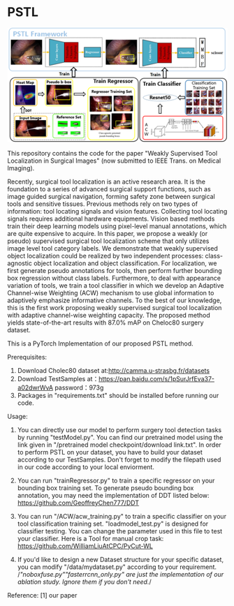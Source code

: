 # PSTL

![PSTL Framework](https://github.com/WilliamLiuAtCPC/PSTL/blob/master/imgs/framework.png)

This repository contains the code for the paper "Weakly Supervised Tool Localization in Surgical Images" (now submitted to IEEE Trans. on Medical Imaging).

Recently, surgical tool localization is an active research area. It is the foundation to a series of advanced surgical support functions, such as image guided surgical navigation, forming safety zone between surgical tools and sensitive tissues. Previous methods rely on two types of information: tool locating signals and vision features. Collecting tool locating signals requires additional hardware equipments. Vision based methods train their deep learning models using pixel-level manual annotations, which are quite expensive to acquire. In this paper, we propose a weakly (or pseudo) supervised surgical tool localization scheme that only utilizes image level tool category labels. We demonstrate that weakly supervised object localization could be realized by two independent processes: class-agnostic object localization and object classification. For localization, we first generate pseudo annotations for tools, then perform further bounding box regression without class labels. Furthermore, to deal with appearance variation of tools, we train a tool classifier in which we develop an Adaptive Channel-wise Weighting (ACW) mechanism to use global information to adaptively emphasize informative channels. To the best of our knowledge, this is the first work proposing weakly supervised surgical tool localization with adaptive channel-wise weighting capacity. The proposed method yields state-of-the-art results with 87.0% mAP on Cheloc80 surgery dataset.


This is a PyTorch Implementation of our proposed PSTL method.

Prerequisites:

1. Download Cholec80 dataset at:http://camma.u-strasbg.fr/datasets
2. Download TestSamples at：https://pan.baidu.com/s/1pSurJrfEva37-a02dwrWvA password：973g
3. Packages in "requirements.txt" should be installed before running our code.




Usage:

1. You can directly use our model to perform surgery tool detection tasks by running "testModel.py".
You can find our pretrained model using the link given in "/pretrained model checkpoint/download link.txt".
In order to perform PSTL on your dataset, you have to build your dataset according to our TestSamples. Don't forget to modify the filepath used in our code according to your local enviorment.

2. You can run "trainRegressor.py" to train a specific regressor on your bounding box training set.
To generate pseudo bounding box annotation, you may need the implementation of DDT listed below:
https://github.com/GeoffreyChen777/DDT

3. You can run "/ACW/acw_training.py" to train a specific classifier on your tool classification training set.
"loadmodel_test.py" is designed for classifier testing. You can change the parameter used in this file to test your classifier.
Here is a Tool for manual crop task: https://github.com/WilliamLiuAtCPC/PyCut-WL

4. If you'd like to design a new Dataset structure for your specific dataset, you can modify "/data/mydataset.py" according to your requirement.
/*"noboxfuse.py""fasterrcnn_only.py" are just the implementation of our ablation study. Ignore them if you don't need.*/




Reference:
[1] our paper